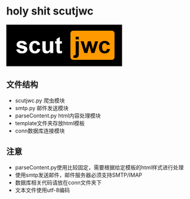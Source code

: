 # holy shit scutjwc

![scutjwc](./template/scutjwc.png)

## 文件结构

- scutjwc.py 爬虫模块
- smtp.py 邮件发送模块
- parseContent.py html内容处理模块
- template文件夹存放html模板
- conn数据库连接模块

## 注意

- parseContent.py使用比较固定，需要根据给定模板的html样式进行处理
- 使用smtp发送邮件，邮件服务器必须支持SMTP/IMAP
- 数据库相关代码请放在conn文件夹下
- 文本文件使用utf-8编码
